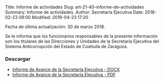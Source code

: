 Title: Informe de actividades
Slug: art-21-40-informe-de-actividades
Summary: Informe de actividades.
Author: Secretaría Ejecutiva
Date: 2018-02-23 09:00
Modified: 2018-04-23 17:20


Fecha de última actualización: 30 de marzo 2018.

Se le informa que los funcionarios responsables de la presente
información son los titulares de las Direcciones y Unidades de la
Secretaría Ejecutiva del Sistema Anticorrupción del Estado de Coahuila
de Zaragoza.

### Descargar

* [Informe de Avance de la Secretaría Ejecutiva - DOCX](informe-avance-se-01.docx)
* [Informe de Avance de la Secretaría Ejecutiva - PDF](informe-avance-se-01.pdf)
